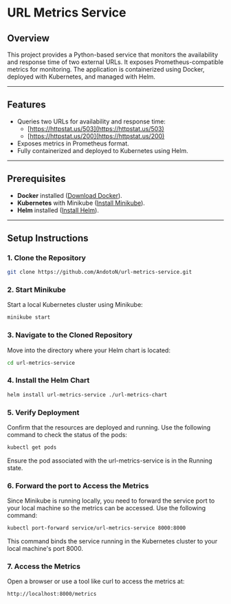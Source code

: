 # URL Metrics Service

## Overview
This project provides a Python-based service that monitors the availability and response time of two external URLs. It exposes Prometheus-compatible metrics for monitoring. The application is containerized using Docker, deployed with Kubernetes, and managed with Helm.

---

## Features
- Queries two URLs for availability and response time:
  - [https://httpstat.us/503](https://httpstat.us/503)
  - [https://httpstat.us/200](https://httpstat.us/200)
- Exposes metrics in Prometheus format.
- Fully containerized and deployed to Kubernetes using Helm.

---

## Prerequisites
- **Docker** installed ([Download Docker](https://www.docker.com/products/docker-desktop)).
- **Kubernetes** with Minikube ([Install Minikube](https://github.com/kubernetes/minikube/releases/)).
- **Helm** installed ([Install Helm](https://github.com/helm/helm/releases/)).

---

## Setup Instructions

### 1. Clone the Repository
```bash
git clone https://github.com/AndotoN/url-metrics-service.git
```


### 2. Start Minikube
Start a local Kubernetes cluster using Minikube:
```bash
minikube start
```

### 3. Navigate to the Cloned Repository
Move into the directory where your Helm chart is located:
```bash
cd url-metrics-service
```


### 4. Install the Helm Chart
```bash
helm install url-metrics-service ./url-metrics-chart
```

### 5. Verify Deployment
Confirm that the resources are deployed and running. Use the following command to check the status of the pods:
```bash
kubectl get pods
```
Ensure the pod associated with the url-metrics-service is in the Running state.

### 6. Forward the port to Access the Metrics
Since Minikube is running locally, you need to forward the service port to your local machine so the metrics can be accessed. Use the following command:
```bash
kubectl port-forward service/url-metrics-service 8000:8000
```
This command binds the service running in the Kubernetes cluster to your local machine's port 8000.

### 7. Access the Metrics
Open a browser or use a tool like curl to access the metrics at:
```bash
http://localhost:8000/metrics
```